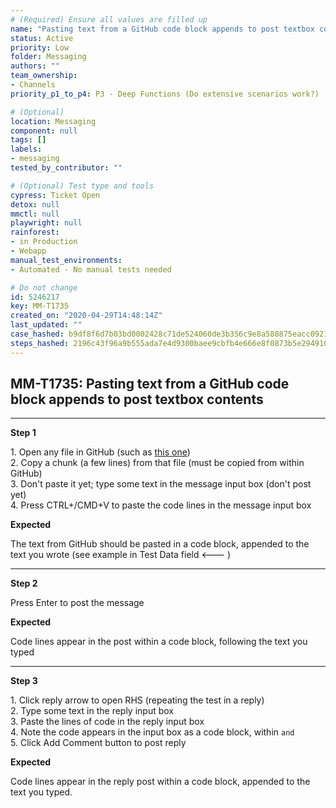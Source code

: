 ```yaml
---
# (Required) Ensure all values are filled up
name: "Pasting text from a GitHub code block appends to post textbox contents"
status: Active
priority: Low
folder: Messaging
authors: ""
team_ownership:
- Channels
priority_p1_to_p4: P3 - Deep Functions (Do extensive scenarios work?)

# (Optional)
location: Messaging
component: null
tags: []
labels:
- messaging
tested_by_contributor: ""

# (Optional) Test type and tools
cypress: Ticket Open
detox: null
mmctl: null
playwright: null
rainforest:
- in Production
- Webapp
manual_test_environments:
- Automated - No manual tests needed

# Do not change
id: 5246217
key: MM-T1735
created_on: "2020-04-29T14:48:14Z"
last_updated: ""
case_hashed: b9df8f6d7b03bd0002428c71de524060de3b356c9e8a588875eacc092169291988444e5b202324876b6149d64130eee8
steps_hashed: 2196c43f96a9b555ada7e4d9300baee9cbfb4e666e8f0873b5e294910d6afe4d76a8fd7b053bab86b58767fdea6f64de
---
```


<!-- (Auto-generated) Based on frontmatter's "key" and "name" -->

## MM-T1735: Pasting text from a GitHub code block appends to post textbox contents

---

**Step 1**

1\. Open any file in GitHub (such as [this one](https://github.com/mattermost/mattermost-webapp/blob/master/components/app.jsx))\
2\. Copy a chunk (a few lines) from that file (must be copied from within GitHub)\
3\. Don't paste it yet; type some text in the message input box (don't post yet)\
4\. Press CTRL+/CMD+V to paste the code lines in the message input box

**Expected**

The text from GitHub should be pasted in a code block, appended to the text you wrote (see example in Test Data field <--- )

---

**Step 2**

Press Enter to post the message

**Expected**

Code lines appear in the post within a code block, following the text you typed

---

**Step 3**

1\. Click reply arrow to open RHS (repeating the test in a reply)\
2\. Type some text in the reply input box\
3\. Paste the lines of code in the reply input box\
4\. Note the code appears in the input box as a code block, within `and`\
5\. Click Add Comment button to post reply

**Expected**

Code lines appear in the reply post within a code block, appended to the text you typed.
